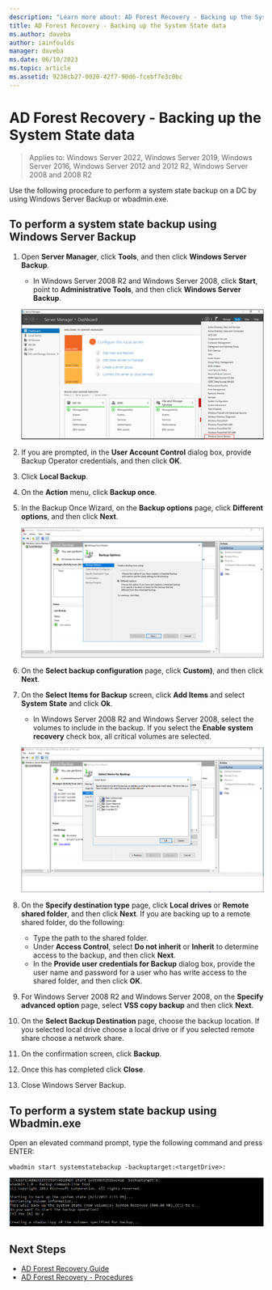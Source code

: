 ```yaml
---
description: "Learn more about: AD Forest Recovery - Backing up the System State data"
title: AD Forest Recovery - Backing up the System State data
ms.author: daveba
author: iainfoulds
manager: daveba
ms.date: 06/10/2023
ms.topic: article
ms.assetid: 9238cb27-0020-42f7-90d6-fcebf7e3c0bc
---
```


# AD Forest Recovery - Backing up the System State data

>Applies to: Windows Server 2022, Windows Server 2019, Windows Server 2016, Windows Server 2012 and 2012 R2, Windows Server 2008 and 2008 R2

Use the following procedure to perform a system state backup on a DC by using Windows Server Backup or wbadmin.exe.

## To perform a system state backup using Windows Server Backup

1. Open **Server Manager**, click **Tools**, and then click **Windows Server Backup**.
   - In Windows Server 2008 R2 and Windows Server 2008, click **Start**, point to **Administrative Tools**, and then click **Windows Server Backup**.

   ![Screenshot that highlights the Windows Server Backup menu option.](media/fullbackup1.png)

2. If you are prompted, in the **User Account Control** dialog box, provide Backup Operator credentials, and then click **OK**.
3. Click **Local Backup**.
4. On the **Action** menu, click **Backup once**.
5. In the Backup Once Wizard, on the **Backup options** page, click **Different options**, and then click **Next**.

   ![Screenshot that shows the Backup Options page with the Different Options option selected.](media/fullbackup3.png)

6. On the **Select backup configuration** page, click **Custom)**, and then click **Next**.
7. On the **Select Items for Backup** screen, click **Add Items** and select **System State** and click **Ok**.
   - In Windows Server 2008 R2 and Windows Server 2008, select the volumes to include in the backup. If you select the **Enable system recovery** check box, all critical volumes are selected.

   ![Screenshot that shows the System State check box selected. ](media/systemstatebackup.png)

8. On the **Specify destination type** page, click **Local drives** or **Remote shared folder**, and then click **Next**.  If you are backing up to a remote shared folder, do the following:
   - Type the path to the shared folder.
   - Under **Access Control**, select **Do not inherit** or **Inherit** to determine access to the backup, and then click **Next**.
   - In the **Provide user credentials for Backup** dialog box, provide the user name and password for a user who has write access to the shared folder, and then click **OK**.

9. For Windows Server 2008 R2 and Windows Server 2008, on the **Specify advanced option** page, select **VSS copy backup** and then click **Next**.
10. On the **Select Backup Destination** page, choose the backup location.  If you selected local drive choose a local drive or if you selected remote share choose a network share.
11. On the confirmation screen, click **Backup**.
12. Once this has completed click **Close**.
13. Close Windows Server Backup.

## To perform a system state backup using Wbadmin.exe

Open an elevated command prompt, type the following command and press ENTER:

   ```
   wbadmin start systemstatebackup -backuptarget:<targetDrive>:
   ```

   ![Install Backup](media/systemstatebackup2.png)

## Next Steps

- [AD Forest Recovery Guide](AD-Forest-Recovery-Guide.md)
- [AD Forest Recovery - Procedures](AD-Forest-Recovery-Procedures.md)
